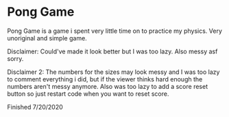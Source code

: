 # Pong Game
Pong Game is a game i spent very little time on to practice my physics. Very unoriginal and simple game.

Disclaimer: Could've made it look better but I was too lazy. Also messy asf sorry.

Disclaimer 2: The numbers for the sizes may look messy and I was too lazy to comment everything i did, but if the viewer thinks hard enough the numbers aren't messy anymore. Also was too lazy to add a score reset button so just restart code when you want to reset score.

Finished 7/20/2020
